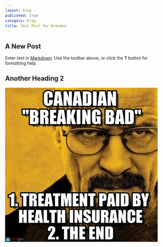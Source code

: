 ```yaml
---
layout: blog
published: true
category: blog
title: Test Post for Brandon
---
```


## A New Post

Enter text in [Markdown](http://daringfireball.net/projects/markdown/). Use the toolbar above, or click the **?** button for formatting help.

## Another Heading 2

![canadian-breaking-bad.jpg](/prose_media/canadian-breaking-bad.jpg)
